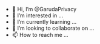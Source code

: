 - 👋 Hi, I’m @GarudaPrivacy
- 👀 I’m interested in ...
- 🌱 I’m currently learning ...
- 💞️ I’m looking to collaborate on ...
- 📫 How to reach me ...

<!---
GarudaPrivacy/GarudaPrivacy is a ✨ special ✨ repository because its `README.md` (this file) appears on your GitHub profile.
You can click the Preview link to take a look at your changes.
--->
